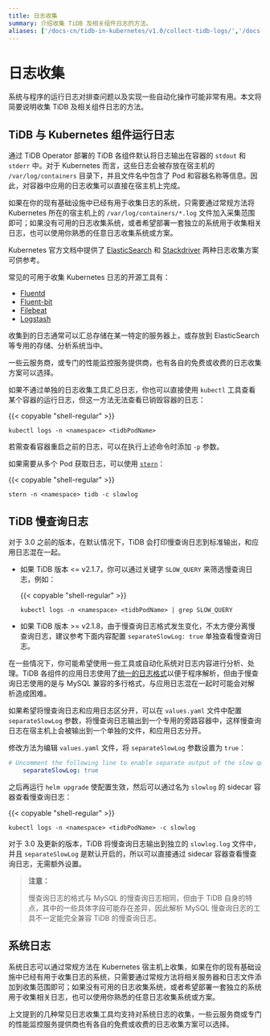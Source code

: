 ```yaml
---
title: 日志收集
summary: 介绍收集 TiDB 及相关组件日志的方法。
aliases: ['/docs-cn/tidb-in-kubernetes/v1.0/collect-tidb-logs/','/docs-cn/dev/tidb-in-kubernetes/maintain/log-collecting/','/docs-cn/v3.1/tidb-in-kubernetes/maintain/log-collecting/','/docs-cn/v3.0/tidb-in-kubernetes/maintain/log-collecting/']
---
```


# 日志收集

系统与程序的运行日志对排查问题以及实现一些自动化操作可能非常有用。本文将简要说明收集 TiDB 及相关组件日志的方法。

## TiDB 与 Kubernetes 组件运行日志

通过 TiDB Operator 部署的 TiDB 各组件默认将日志输出在容器的 `stdout` 和 `stderr` 中。对于 Kubernetes 而言，这些日志会被存放在宿主机的 `/var/log/containers` 目录下，并且文件名中包含了 Pod 和容器名称等信息。因此，对容器中应用的日志收集可以直接在宿主机上完成。

如果在你的现有基础设施中已经有用于收集日志的系统，只需要通过常规方法将 Kubernetes 所在的宿主机上的 `/var/log/containers/*.log` 文件加入采集范围即可；如果没有可用的日志收集系统，或者希望部署一套独立的系统用于收集相关日志，也可以使用你熟悉的任意日志收集系统或方案。

Kubernetes 官方文档中提供了 [ElasticSearch](https://kubernetes.io/docs/tasks/debug-application-cluster/logging-elasticsearch-kibana/) 和 [Stackdriver](https://kubernetes.io/docs/tasks/debug-application-cluster/logging-stackdriver/) 两种日志收集方案可供参考。

常见的可用于收集 Kubernetes 日志的开源工具有：

- [Fluentd](https://www.fluentd.org/)
- [Fluent-bit](https://fluentbit.io/)
- [Filebeat](https://www.elastic.co/products/beats/filebeat)
- [Logstash](https://www.elastic.co/products/logstash)

收集到的日志通常可以汇总存储在某一特定的服务器上，或存放到 ElasticSearch 等专用的存储、分析系统当中。

一些云服务商，或专门的性能监控服务提供商，也有各自的免费或收费的日志收集方案可以选择。

如果不通过单独的日志收集工具汇总日志，你也可以直接使用 `kubectl` 工具查看某个容器的运行日志，但这一方法无法查看已销毁容器的日志：

{{< copyable "shell-regular" >}}

```shell
kubectl logs -n <namespace> <tidbPodName>
```

若需查看容器重启之前的日志，可以在执行上述命令时添加 `-p` 参数。

如果需要从多个 Pod 获取日志，可以使用 [`stern`](https://github.com/wercker/stern)：

{{< copyable "shell-regular" >}}

```shell
stern -n <namespace> tidb -c slowlog
```

## TiDB 慢查询日志

对于 3.0 之前的版本，在默认情况下，TiDB 会打印慢查询日志到标准输出，和应用日志混在一起。

- 如果 TiDB 版本 <= v2.1.7，你可以通过关键字 `SLOW_QUERY` 来筛选慢查询日志，例如：

    {{< copyable "shell-regular" >}}

    ```shell
    kubectl logs -n <namespace> <tidbPodName> | grep SLOW_QUERY
    ```

- 如果 TiDB 版本 >= v2.1.8，由于慢查询日志格式发生变化，不太方便分离慢查询日志，建议参考下面内容配置 `separateSlowLog: true` 单独查看慢查询日志。

在一些情况下，你可能希望使用一些工具或自动化系统对日志内容进行分析、处理。TiDB 各组件的应用日志使用了[统一的日志格式](https://github.com/tikv/rfcs/blob/master/text/2018-12-19-unified-log-format.md)以便于程序解析，但由于慢查询日志使用的是与 MySQL 兼容的多行格式，与应用日志混在一起时可能会对解析造成困难。

如果希望将慢查询日志和应用日志区分开，可以在 `values.yaml` 文件中配置 `separateSlowLog` 参数，将慢查询日志输出到一个专用的旁路容器中，这样慢查询日志在宿主机上会被输出到一个单独的文件，和应用日志分开。

修改方法为编辑 `values.yaml` 文件，将 `separateSlowLog` 参数设置为 `true`：

```yaml
# Uncomment the following line to enable separate output of the slow query log
    separateSlowLog: true
```

之后再运行 `helm upgrade` 使配置生效，然后可以通过名为 `slowlog` 的 sidecar 容器查看慢查询日志：

{{< copyable "shell-regular" >}}

```shell
kubectl logs -n <namespace> <tidbPodName> -c slowlog
```

对于 3.0 及更新的版本，TiDB 将慢查询日志输出到独立的 `slowlog.log` 文件中，并且 `separateSlowLog` 是默认开启的，所以可以直接通过 sidecar 容器查看慢查询日志，无需额外设置。

> **注意：**
>
> 慢查询日志的格式与 MySQL 的慢查询日志相同，但由于 TiDB 自身的特点，其中的一些具体字段可能存在差异，因此解析 MySQL 慢查询日志的工具不一定能完全兼容 TiDB 的慢查询日志。

## 系统日志

系统日志可以通过常规方法在 Kubernetes 宿主机上收集，如果在你的现有基础设施中已经有用于收集日志的系统，只需要通过常规方法将相关服务器和日志文件添加到收集范围即可；如果没有可用的日志收集系统，或者希望部署一套独立的系统用于收集相关日志，也可以使用你熟悉的任意日志收集系统或方案。

上文提到的几种常见日志收集工具均支持对系统日志的收集，一些云服务商或专门的性能监控服务提供商也有各自的免费或收费的日志收集方案可以选择。
